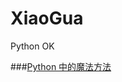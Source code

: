 # XiaoGua
Python OK

###[Python 中的魔法方法](http://pyzh.readthedocs.io/en/latest/python-magic-methods-guide.html#python-3)